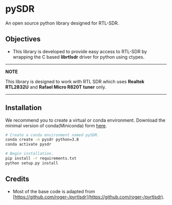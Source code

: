 pySDR
=====

An open source python library designed for RTL-SDR.

Objectives
----------

* This library is developed to provide easy access to RTL-SDR by wrapping the C based **librtlsdr** driver for python using ctypes. 

---
**NOTE**

This library is designed to work with RTL SDR which uses **Realtek RTL2832U** and **Rafael Micro R820T tuner** only.

---

Installation
------------
We recommend you to create a virtual or conda environment. Download the minimal version of conda(Miniconda) form [here](https://docs.conda.io/en/latest/miniconda.html).

```bash
# Create a conda environment named pySDR.
conda create -n pysdr python=3.8
conda activate pysdr

# Begin installation.
pip install -r requirements.txt
python setup.py install
```
Credits
-------

* Most of the base code is adapted from [https://github.com/roger-/pyrtlsdr](https://github.com/roger-/pyrtlsdr).